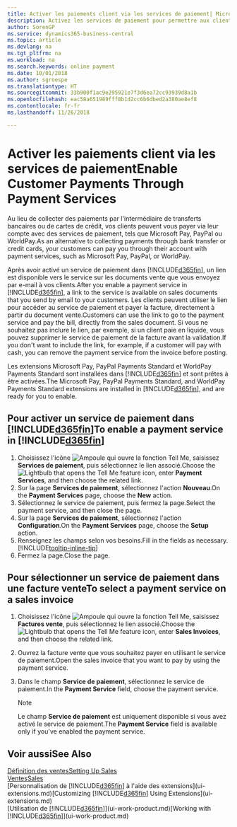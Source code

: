 ```yaml
---
title: Activer les paiements client via les services de paiement| Microsoft Docs
description: Activez les services de paiement pour permettre aux clients de payer facilement leurs factures.
author: SorenGP
ms.service: dynamics365-business-central
ms.topic: article
ms.devlang: na
ms.tgt_pltfrm: na
ms.workload: na
ms.search.keywords: online payment
ms.date: 10/01/2018
ms.author: sgroespe
ms.translationtype: HT
ms.sourcegitcommit: 33b900f1ac9e295921e7f3d6ea72cc93939d8a1b
ms.openlocfilehash: eac58a651989fff8b1d2cc6b6dbed2a380ae8ef8
ms.contentlocale: fr-fr
ms.lasthandoff: 11/26/2018

---
```

# <a name="enable-customer-payments-through-payment-services"></a><span data-ttu-id="d0d8c-103">Activer les paiements client via les services de paiement</span><span class="sxs-lookup"><span data-stu-id="d0d8c-103">Enable Customer Payments Through Payment Services</span></span>
<span data-ttu-id="d0d8c-104">Au lieu de collecter des paiements par l'intermédiaire de transferts bancaires ou de cartes de crédit, vos clients peuvent vous payer via leur compte avec des services de paiement, tels que Microsoft Pay, PayPal ou WorldPay.</span><span class="sxs-lookup"><span data-stu-id="d0d8c-104">As an alternative to collecting payments through bank transfer or credit cards, your customers can pay you through their account with payment services, such as Microsoft Pay, PayPal, or WorldPay.</span></span>  

<span data-ttu-id="d0d8c-105">Après avoir activé un service de paiement dans [!INCLUDE[d365fin](includes/d365fin_md.md)], un lien est disponible vers le service sur les documents vente que vous envoyez par e-mail à vos clients.</span><span class="sxs-lookup"><span data-stu-id="d0d8c-105">After you enable a payment service in [!INCLUDE[d365fin](includes/d365fin_md.md)], a link to the service is available on sales documents that you send by email to your customers.</span></span> <span data-ttu-id="d0d8c-106">Les clients peuvent utiliser le lien pour accéder au service de paiement et payer la facture, directement à partir du document vente.</span><span class="sxs-lookup"><span data-stu-id="d0d8c-106">Customers can use the link to go to the payment service and pay the bill, directly from the sales document.</span></span> <span data-ttu-id="d0d8c-107">Si vous ne souhaitez pas inclure le lien, par exemple, si un client paie en liquide, vous pouvez supprimer le service de paiement de la facture avant la validation.</span><span class="sxs-lookup"><span data-stu-id="d0d8c-107">If you don't want to include the link, for example, if a customer will pay with cash, you can remove the payment service from the invoice before posting.</span></span>  

<span data-ttu-id="d0d8c-108">Les extensions Microsoft Pay, PayPal Payments Standard et WorldPay Payments Standard sont installées dans [!INCLUDE[d365fin](includes/d365fin_md.md)] et sont prêtes à être activées.</span><span class="sxs-lookup"><span data-stu-id="d0d8c-108">The Microsoft Pay, PayPal Payments Standard, and WorldPay Payments Standard extensions are installed in [!INCLUDE[d365fin](includes/d365fin_md.md)], and are ready for you to enable.</span></span>  

## <a name="to-enable-a-payment-service-in-included365finincludesd365finmdmd"></a><span data-ttu-id="d0d8c-109">Pour activer un service de paiement dans [!INCLUDE[d365fin](includes/d365fin_md.md)]</span><span class="sxs-lookup"><span data-stu-id="d0d8c-109">To enable a payment service in [!INCLUDE[d365fin](includes/d365fin_md.md)]</span></span>
1. <span data-ttu-id="d0d8c-110">Choisissez l'icône ![Ampoule qui ouvre la fonction Tell Me](media/ui-search/search_small.png "Dites-moi ce que vous voulez faire"), saisissez **Services de paiement**, puis sélectionnez le lien associé.</span><span class="sxs-lookup"><span data-stu-id="d0d8c-110">Choose the ![Lightbulb that opens the Tell Me feature](media/ui-search/search_small.png "Tell me what you want to do") icon, enter **Payment Services**, and then choose the related link.</span></span>  
2. <span data-ttu-id="d0d8c-111">Sur la page **Services de paiement**, sélectionnez l'action **Nouveau**.</span><span class="sxs-lookup"><span data-stu-id="d0d8c-111">On the **Payment Services** page, choose the **New** action.</span></span>  
3. <span data-ttu-id="d0d8c-112">Sélectionnez le service de paiement, puis fermez la page.</span><span class="sxs-lookup"><span data-stu-id="d0d8c-112">Select the payment service, and then close the page.</span></span>  
4. <span data-ttu-id="d0d8c-113">Sur la page **Services de paiement**, sélectionnez l'action **Configuration**.</span><span class="sxs-lookup"><span data-stu-id="d0d8c-113">On the **Payment Services** page, choose the **Setup** action.</span></span>  
5. <span data-ttu-id="d0d8c-114">Renseignez les champs selon vos besoins.</span><span class="sxs-lookup"><span data-stu-id="d0d8c-114">Fill in the fields as necessary.</span></span> [!INCLUDE[tooltip-inline-tip](includes/tooltip-inline-tip_md.md)]  
6. <span data-ttu-id="d0d8c-115">Fermez la page.</span><span class="sxs-lookup"><span data-stu-id="d0d8c-115">Close the page.</span></span>  

## <a name="to-select-a-payment-service-on-a-sales-invoice"></a><span data-ttu-id="d0d8c-116">Pour sélectionner un service de paiement dans une facture vente</span><span class="sxs-lookup"><span data-stu-id="d0d8c-116">To select a payment service on a sales invoice</span></span>
1. <span data-ttu-id="d0d8c-117">Choisissez l'icône ![Ampoule qui ouvre la fonction Tell Me](media/ui-search/search_small.png "Dites-moi ce que vous voulez faire"), saisissez **Factures vente**, puis sélectionnez le lien associé.</span><span class="sxs-lookup"><span data-stu-id="d0d8c-117">Choose the ![Lightbulb that opens the Tell Me feature](media/ui-search/search_small.png "Tell me what you want to do") icon, enter **Sales Invoices**, and then choose the related link.</span></span>  
2. <span data-ttu-id="d0d8c-118">Ouvrez la facture vente que vous souhaitez payer en utilisant le service de paiement.</span><span class="sxs-lookup"><span data-stu-id="d0d8c-118">Open the sales invoice that you want to pay by using the payment service.</span></span>  
3. <span data-ttu-id="d0d8c-119">Dans le champ **Service de paiement**, sélectionnez le service de paiement.</span><span class="sxs-lookup"><span data-stu-id="d0d8c-119">In the **Payment Service** field, choose the payment service.</span></span>  

    > [!NOTE]  
    > <span data-ttu-id="d0d8c-120">Le champ **Service de paiement** est uniquement disponible si vous avez activé le service de paiement.</span><span class="sxs-lookup"><span data-stu-id="d0d8c-120">The **Payment Service** field is available only if you've enabled the payment service.</span></span>  

## <a name="see-also"></a><span data-ttu-id="d0d8c-121">Voir aussi</span><span class="sxs-lookup"><span data-stu-id="d0d8c-121">See Also</span></span>  
[<span data-ttu-id="d0d8c-122">Définition des ventes</span><span class="sxs-lookup"><span data-stu-id="d0d8c-122">Setting Up Sales</span></span>](sales-setup-sales.md)  
[<span data-ttu-id="d0d8c-123">Ventes</span><span class="sxs-lookup"><span data-stu-id="d0d8c-123">Sales</span></span>](sales-manage-sales.md)  
<span data-ttu-id="d0d8c-124">[Personnalisation de [!INCLUDE[d365fin](includes/d365fin_md.md)] à l'aide des extensions](ui-extensions.md)</span><span class="sxs-lookup"><span data-stu-id="d0d8c-124">[Customizing [!INCLUDE[d365fin](includes/d365fin_md.md)] Using Extensions](ui-extensions.md)</span></span>  
<span data-ttu-id="d0d8c-125">[Utilisation de [!INCLUDE[d365fin](includes/d365fin_md.md)]](ui-work-product.md)</span><span class="sxs-lookup"><span data-stu-id="d0d8c-125">[Working with [!INCLUDE[d365fin](includes/d365fin_md.md)]](ui-work-product.md)</span></span>  

